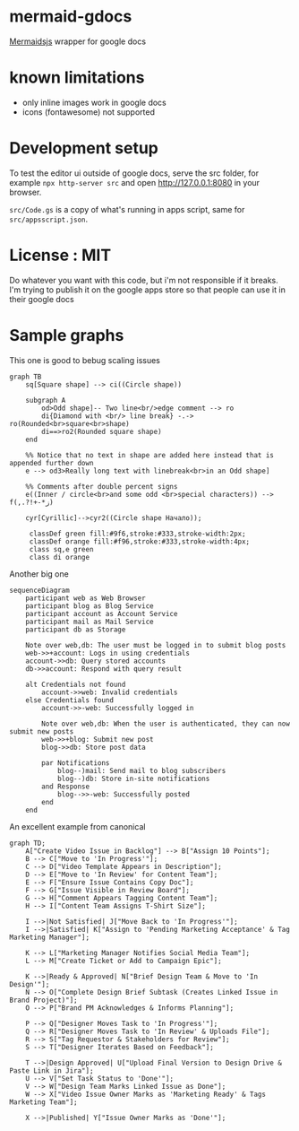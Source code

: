 # mermaid-gdocs
[Mermaidsjs](https://mermaidjs.github.io/) wrapper for google docs


# known limitations

- only inline images work in google docs
- icons (fontawesome) not supported

# Development setup

To test the editor ui outside of google docs, serve the src folder, for example `npx http-server src` and open http://127.0.0.1:8080 in your browser.

`src/Code.gs` is a copy of what's running in apps script, same for  `src/appsscript.json`.  

# License : MIT

Do whatever you want with this code, but i'm not responsible if it breaks. I'm trying to publish it on the google apps store so that people can use it in their google docs

# Sample graphs 

This one is good to bebug scaling issues

    graph TB
        sq[Square shape] --> ci((Circle shape))
    
        subgraph A
            od>Odd shape]-- Two line<br/>edge comment --> ro
            di{Diamond with <br/> line break} -.-> ro(Rounded<br>square<br>shape)
            di==>ro2(Rounded square shape)
        end
    
        %% Notice that no text in shape are added here instead that is appended further down
        e --> od3>Really long text with linebreak<br>in an Odd shape]
    
        %% Comments after double percent signs
        e((Inner / circle<br>and some odd <br>special characters)) --> f(,.?!+-*ز)
    
        cyr[Cyrillic]-->cyr2((Circle shape Начало));
    
         classDef green fill:#9f6,stroke:#333,stroke-width:2px;
         classDef orange fill:#f96,stroke:#333,stroke-width:4px;
         class sq,e green
         class di orange
    
Another big one

    sequenceDiagram
        participant web as Web Browser
        participant blog as Blog Service
        participant account as Account Service
        participant mail as Mail Service
        participant db as Storage
    
        Note over web,db: The user must be logged in to submit blog posts
        web->>+account: Logs in using credentials
        account->>db: Query stored accounts
        db->>account: Respond with query result
    
        alt Credentials not found
            account->>web: Invalid credentials
        else Credentials found
            account->>-web: Successfully logged in
    
            Note over web,db: When the user is authenticated, they can now submit new posts
            web->>+blog: Submit new post
            blog->>db: Store post data
    
            par Notifications
                blog--)mail: Send mail to blog subscribers
                blog--)db: Store in-site notifications
            and Response
                blog-->>-web: Successfully posted
            end
        end

An excellent example from canonical

    graph TD;
        A["Create Video Issue in Backlog"] --> B["Assign 10 Points"];
        B --> C["Move to 'In Progress'"];
        C --> D["Video Template Appears in Description"];
        D --> E["Move to 'In Review' for Content Team"];
        E --> F["Ensure Issue Contains Copy Doc"];
        F --> G["Issue Visible in Review Board"];
        G --> H["Comment Appears Tagging Content Team"];
        H --> I["Content Team Assigns T-Shirt Size"];
    
        I -->|Not Satisfied| J["Move Back to 'In Progress'"];
        I -->|Satisfied| K["Assign to 'Pending Marketing Acceptance' & Tag Marketing Manager"];
    
        K --> L["Marketing Manager Notifies Social Media Team"];
        L --> M["Create Ticket or Add to Campaign Epic"];
    
        K -->|Ready & Approved| N["Brief Design Team & Move to 'In Design'"];
        N --> O["Complete Design Brief Subtask (Creates Linked Issue in Brand Project)"];
        O --> P["Brand PM Acknowledges & Informs Planning"];
    
        P --> Q["Designer Moves Task to 'In Progress'"];
        Q --> R["Designer Moves Task to 'In Review' & Uploads File"];
        R --> S["Tag Requestor & Stakeholders for Review"];
        S --> T["Designer Iterates Based on Feedback"];
    
        T -->|Design Approved| U["Upload Final Version to Design Drive & Paste Link in Jira"];
        U --> V["Set Task Status to 'Done'"];
        V --> W["Design Team Marks Linked Issue as Done"];
        W --> X["Video Issue Owner Marks as 'Marketing Ready' & Tags Marketing Team"];
    
        X -->|Published| Y["Issue Owner Marks as 'Done'"];
